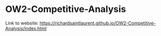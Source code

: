 # OW2-Competitive-Analysis
Link to website:
https://richardsaintlaurent.github.io/OW2-Competitive-Analysis/index.html
